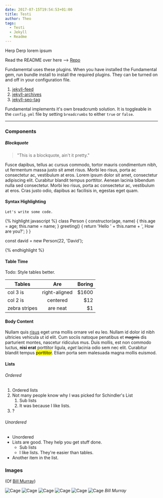 ```yaml
---
date: 2017-07-15T19:54:53+01:00
title: Testi
author: Theo
tags:
  - Testi
  - Jekyll
  - Readme
---
```


Herp Derp lorem ipsum

Read the README over here --> [Repo](https://github.com/theomjones/fundamental)

Fundamemtal uses these plugins. When you have installed the Fundamental gem, run bundle install to install the required plugins. They can be turned on and off in your configuration file.

1. [jekyll-feed](https://github.com/jekyll/jekyll-feed)
2. [jekyll-archives](https://github.com/jekyll/jekyll-archives)
3. [jekyll-seo-tag](https://github.com/jekyll/jekyll-seo-tag)

Fundamental implements it's own breadcrumb solution. It is toggleable in the `config.yml` file by setting `breadcrumbs` to either `true` or `false`.

---

### Components


##### Blockquote

> "This is a blockquote, ain't it pretty."

Fusce dapibus, tellus ac cursus commodo, tortor mauris condimentum nibh, ut fermentum massa justo sit amet risus. Morbi leo risus, porta ac consectetur ac, vestibulum at eros. Lorem ipsum dolor sit amet, consectetur adipiscing elit. Curabitur blandit tempus porttitor. Aenean lacinia bibendum nulla sed consectetur. Morbi leo risus, porta ac consectetur ac, vestibulum at eros. Cras justo odio, dapibus ac facilisis in, egestas eget quam.

#### Syntax Highlighting
`Let's write some code.`

{% highlight javascript %}
class Person {
  constructor(age, name) {
    this.age = age;
    this.name = name;
  }
  greeting() {
    return 'Hello ' + this.name + ', How are you?';
  }
}

const david = new Person(22, 'David');

{% endhighlight %}

#### Table Time
Todo: Style tables better.

| Tables        | Are           | Boring  |
| ------------- |:-------------:| -----:|
| col 3 is      | right-aligned | $1600 |
| col 2 is      | centered      |   $12 |
| zebra stripes | are neat      |    $1 |


#### Body Content

Nullam quis [risus](https://www.google.co.uk) eget urna mollis ornare vel eu leo. Nullam id dolor id nibh ultricies vehicula ut id elit. Cum sociis natoque penatibus et ~~magnis~~ dis parturient montes, nascetur ridiculus mus. Duis mollis, est non commodo luctus, **nisi erat** porttitor ligula, _eget_ lacinia odio sem nec elit. Curabitur blandit tempus <mark>porttitor</mark>. Etiam porta sem malesuada magna mollis euismod.

#### Lists

###### Ordered
1. Ordered lists
2. Not many people know why I was picked for Schindler's List
    1. Sub lists
    2. It was because I like lists.
3. ?

###### Unordered
- Unordered
- Lists are good. They help you get stuff done.
    - Sub lists
    - I like lists. They're easier than tables.
- Another item in the list.

### Images
(Of [Bill Murray](http://fillmurray.com))

![Cage](http://fillmurray.com/140/300)
![Cage](http://fillmurray.com/500/300)
![Cage](http://fillmurray.com/140/300)
![Cage](http://fillmurray.com/395/350)
![Cage](http://fillmurray.com/395/350)
![Cage](http://fillmurray.com/800/600)
*Bill Murray*
